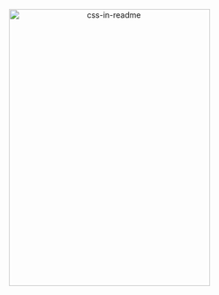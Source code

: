 <div align="center">
    <img src="/svg/me.svg" width="85%" height="500px" alt="css-in-readme">
</div>
